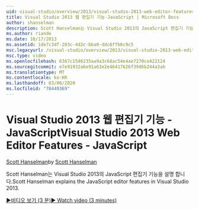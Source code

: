 ```yaml
---
uid: visual-studio/overview/2013/visual-studio-2013-web-editor-features-javascript
title: Visual Studio 2013 웹 편집기 기능-JavaScript | Microsoft Docs
author: shanselman
description: Scott Hanselman는 Visual Studio 2013의 JavaScript 편집기 기능을 설명 합니다.
ms.author: riande
ms.date: 10/17/2013
ms.assetid: 1de7c3df-203c-4d2c-bba0-ddc6ffb6c9c5
msc.legacyurl: /visual-studio/overview/2013/visual-studio-2013-web-editor-features-javascript
msc.type: video
ms.openlocfilehash: 6367c1546235aa9a3c68ac54e4ae7270ce422124
ms.sourcegitcommit: e7e91932a6e91a63e2e46417626f39d6b244a3ab
ms.translationtype: MT
ms.contentlocale: ko-KR
ms.lasthandoff: 03/06/2020
ms.locfileid: "78449369"
---
```

# <a name="visual-studio-2013-web-editor-features---javascript"></a><span data-ttu-id="845fd-103">Visual Studio 2013 웹 편집기 기능 - JavaScript</span><span class="sxs-lookup"><span data-stu-id="845fd-103">Visual Studio 2013 Web Editor Features - JavaScript</span></span>

<span data-ttu-id="845fd-104">[Scott Hanselman](https://github.com/shanselman)</span><span class="sxs-lookup"><span data-stu-id="845fd-104">by [Scott Hanselman](https://github.com/shanselman)</span></span>

<span data-ttu-id="845fd-105">Scott Hanselman는 Visual Studio 2013의 JavaScript 편집기 기능을 설명 합니다.</span><span class="sxs-lookup"><span data-stu-id="845fd-105">Scott Hanselman explains the JavaScript editor features in Visual Studio 2013.</span></span>

[<span data-ttu-id="845fd-106">&#9654;비디오 보기 (3 분)</span><span class="sxs-lookup"><span data-stu-id="845fd-106">&#9654; Watch video (3 minutes)</span></span>](https://channel9.msdn.com/Blogs/ASP-NET-Site-Videos/visual-studio-2013-web-editor-features-javascript)

